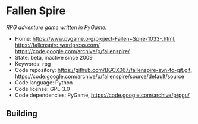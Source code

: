 # Fallen Spire

_RPG adventure game written in PyGame._

- Home: https://www.pygame.org/project-Fallen+Spire-1033-.html, https://fallenspire.wordpress.com/, https://code.google.com/archive/p/fallenspire/
- State: beta, inactive since 2009
- Keywords: rpg
- Code repository: https://github.com/BGCX067/fallenspire-svn-to-git.git, https://code.google.com/archive/p/fallenspire/source/default/source
- Code language: Python
- Code license: GPL-3.0
- Code dependencies: PyGame, https://code.google.com/archive/p/pgu/

## Building

